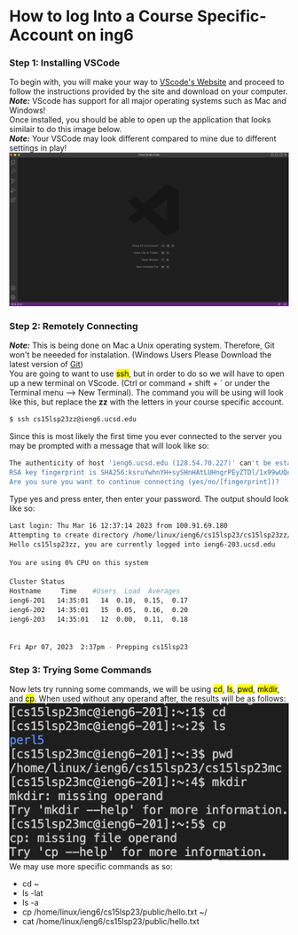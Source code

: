 # How to log Into a Course Specific-Account on ing6
### Step 1: Installing VSCode
To begin with, you will make your way to [VScode's Website](https://code.visualstudio.com/) and proceed to follow the instructions provided by the site and download on your computer.\
***Note:*** VScode has support for all major operating systems such as Mac and Windows!\
Once installed, you should be able to open up the application that looks similair to do this image below.\
***Note:*** Your VSCode may look different compared to mine due to different settings in play!
![VSCode Opened](images/VScode_Launched.png)
### Step 2: Remotely Connecting
***Note:*** This is being done on Mac a Unix operating system. Therefore, Git won't be neeeded for instalation. (Windows Users Please Download the latest version of [Git](https://gitforwindows.org/))\
You are going to want to use <mark >ssh</mark>, but in order to do so we will have to open up a new terminal on VScode. (Ctrl or command + shift + ` or under the Terminal menu --> New Terminal). The command you will be using will look like this, but replace the **zz** with the letters in your course specific account.
```sh
$ ssh cs15lsp23zz@ieng6.ucsd.edu
```
Since this is most likely the first time you ever connected to the server you may be prompted with a message that will look like so:
```sh
The authenticity of host 'ieng6.ucsd.edu (128.54.70.227)' can't be established.
RSA key fingerprint is SHA256:ksruYwhnYH+sySHnHAtLUHngrPEyZTDl/1x99wUQcec.
Are you sure you want to continue connecting (yes/no/[fingerprint])?
```
Type yes and press enter, then enter your password. The output should look like so:
```sh
Last login: Thu Mar 16 12:37:14 2023 from 100.91.69.180
Attempting to create directory /home/linux/ieng6/cs15lsp23/cs15lsp23zz/perl5
Hello cs15lsp23zz, you are currently logged into ieng6-203.ucsd.edu

You are using 0% CPU on this system

Cluster Status 
Hostname     Time    #Users  Load  Averages  
ieng6-201   14:35:01   14  0.10,  0.15,  0.17
ieng6-202   14:35:01   15  0.05,  0.16,  0.20
ieng6-203   14:35:01   12  0.00,  0.11,  0.18

 
Fri Apr 07, 2023  2:37pm - Prepping cs15lsp23
```
### Step 3: Trying Some Commands
Now lets try running some commands, we will be using <mark >cd</mark>, <mark >ls</mark>, <mark >pwd</mark>, <mark >mkdir</mark>, and <mark >cp</mark>. When used without any operand after, the results will be as follows:\
![Command Results](images/Results.png)\
We may use more specific commands as so:
* cd ~
* ls -lat
* ls -a
* cp /home/linux/ieng6/cs15lsp23/public/hello.txt ~/
* cat /home/linux/ieng6/cs15lsp23/public/hello.txt 
